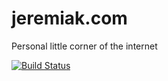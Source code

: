 # jeremiak.com
Personal little corner of the internet

[![Build Status](https://travis-ci.org/jeremiak/jeremiak.github.io.svg?branch=design-cleanup)](https://travis-ci.org/jeremiak/jeremiak.github.io)

